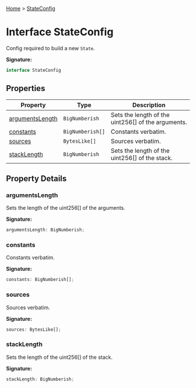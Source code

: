 [Home](../index.md) &gt; [StateConfig](./stateconfig.md)

# Interface StateConfig

Config required to build a new `State`<!-- -->.

<b>Signature:</b>

```typescript
interface StateConfig 
```

## Properties

|  Property | Type | Description |
|  --- | --- | --- |
|  [argumentsLength](./stateconfig.md#argumentsLength-property) | `BigNumberish` | Sets the length of the uint256\[\] of the arguments. |
|  [constants](./stateconfig.md#constants-property) | `BigNumberish[]` | Constants verbatim. |
|  [sources](./stateconfig.md#sources-property) | `BytesLike[]` | Sources verbatim. |
|  [stackLength](./stateconfig.md#stackLength-property) | `BigNumberish` | Sets the length of the uint256\[\] of the stack. |

## Property Details

<a id="argumentsLength-property"></a>

### argumentsLength

Sets the length of the uint256\[\] of the arguments.

<b>Signature:</b>

```typescript
argumentsLength: BigNumberish;
```

<a id="constants-property"></a>

### constants

Constants verbatim.

<b>Signature:</b>

```typescript
constants: BigNumberish[];
```

<a id="sources-property"></a>

### sources

Sources verbatim.

<b>Signature:</b>

```typescript
sources: BytesLike[];
```

<a id="stackLength-property"></a>

### stackLength

Sets the length of the uint256\[\] of the stack.

<b>Signature:</b>

```typescript
stackLength: BigNumberish;
```

